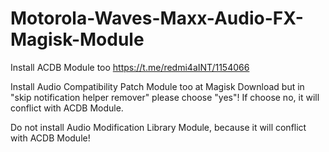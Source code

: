 # Motorola-Waves-Maxx-Audio-FX-Magisk-Module

Install ACDB Module too
https://t.me/redmi4aINT/1154066

Install Audio Compatibility Patch Module too at Magisk Download
but in "skip notification helper remover" please choose "yes"! If choose no, it will conflict with ACDB Module.

Do not install Audio Modification Library Module, because it will conflict with ACDB Module!
